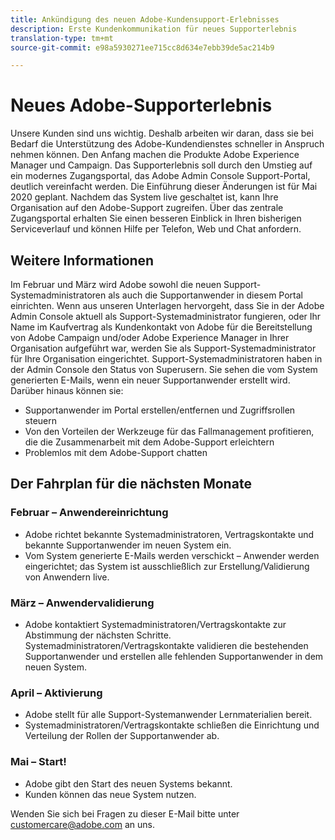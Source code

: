 ```yaml
---
title: Ankündigung des neuen Adobe-Kundensupport-Erlebnisses
description: Erste Kundenkommunikation für neues Supporterlebnis
translation-type: tm+mt
source-git-commit: e98a5930271ee715cc8d634e7ebb39de5ac214b9

---
```



# Neues Adobe-Supporterlebnis

Unsere Kunden sind uns wichtig. Deshalb arbeiten wir daran, dass sie bei Bedarf die Unterstützung des Adobe-Kundendienstes schneller in Anspruch nehmen können. Den Anfang machen die Produkte Adobe Experience Manager und Campaign. Das Supporterlebnis soll durch den Umstieg auf ein modernes Zugangsportal, das Adobe Admin Console Support-Portal, deutlich vereinfacht werden. Die Einführung dieser Änderungen ist für Mai 2020 geplant. Nachdem das System live geschaltet ist, kann Ihre Organisation auf den Adobe-Support zugreifen. Über das zentrale Zugangsportal erhalten Sie einen besseren Einblick in Ihren bisherigen Serviceverlauf und können Hilfe per Telefon, Web und Chat anfordern.

## Weitere Informationen

Im Februar und März wird Adobe sowohl die neuen Support-Systemadministratoren als auch die Supportanwender in diesem Portal einrichten. Wenn aus unseren Unterlagen hervorgeht, dass Sie in der Adobe Admin Console aktuell als Support-Systemadministrator fungieren, oder Ihr Name im Kaufvertrag als Kundenkontakt von Adobe für die Bereitstellung von Adobe Campaign und/oder Adobe Experience Manager in Ihrer Organisation aufgeführt war, werden Sie als Support-Systemadministrator für Ihre Organisation eingerichtet.
Support-Systemadministratoren haben in der Admin Console den Status von Superusern. Sie sehen die vom System generierten E-Mails, wenn ein neuer Supportanwender erstellt wird. Darüber hinaus können sie:

* Supportanwender im Portal erstellen/entfernen und Zugriffsrollen steuern
* Von den Vorteilen der Werkzeuge für das Fallmanagement profitieren, die die Zusammenarbeit mit dem Adobe-Support erleichtern
* Problemlos mit dem Adobe-Support chatten

## Der Fahrplan für die nächsten Monate

### Februar – Anwendereinrichtung

* Adobe richtet bekannte Systemadministratoren, Vertragskontakte und bekannte Supportanwender im neuen System ein.
* Vom System generierte E-Mails werden verschickt – Anwender werden eingerichtet; das System ist ausschließlich zur Erstellung/Validierung von Anwendern live.


### März – Anwendervalidierung

* Adobe kontaktiert Systemadministratoren/Vertragskontakte zur Abstimmung der nächsten Schritte.
Systemadministratoren/Vertragskontakte validieren die bestehenden Supportanwender und erstellen alle fehlenden Supportanwender in dem neuen System.

### April – Aktivierung

* Adobe stellt für alle Support-Systemanwender Lernmaterialien bereit.
* Systemadministratoren/Vertragskontakte schließen die Einrichtung und Verteilung der Rollen der Supportanwender ab.

### Mai – Start!

* Adobe gibt den Start des neuen Systems bekannt.
* Kunden können das neue System nutzen.

Wenden Sie sich bei Fragen zu dieser E-Mail bitte unter [customercare@adobe.com](mailto:customercare@adobe.com) an uns.

